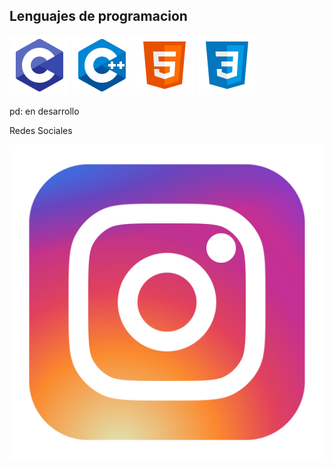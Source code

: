 ## Lenguajes de programacion
  <p>
   
  <img src="Iconos/c.svg" class="icono">
  <img src="Iconos/c++.svg" class="icono"> 
  <img src="Iconos/html.svg" class="icono">
  <img src="Iconos/css3.svg" class="icono">


  pd: en desarrollo
  </p>
  <p>
    Redes Sociales
   
  </p>
   <a href ="https://www.instagram.com/manuxxrsb/" > <img src="Iconos/ig.svg" class="icono"> </a>

<!---
Manuxxrsb/Manuxxrsb is a ✨ special ✨ repository because its `README.md` (this file) appears on your GitHub profile.
You can click the Preview link to take a look at your changes.
--->
